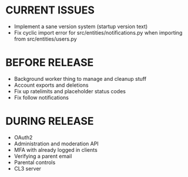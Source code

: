 # CURRENT ISSUES
- Implement a sane version system (startup version text)
- Fix cyclic import error for src/entities/notifications.py when importing from src/entities/users.py

# BEFORE RELEASE
- Background worker thing to manage and cleanup stuff
- Account exports and deletions
- Fix up ratelimits and placeholder status codes
- Fix follow notifications

# DURING RELEASE
- OAuth2
- Administration and moderation API
- MFA with already logged in clients
- Verifying a parent email
- Parental controls
- CL3 server
